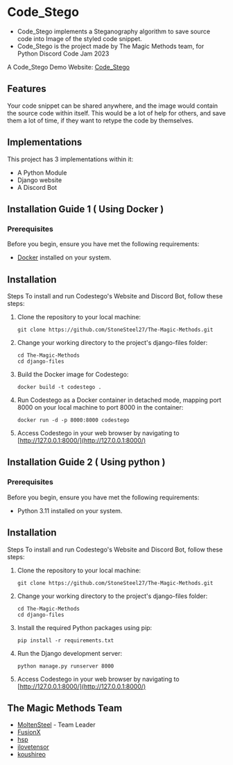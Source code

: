 # Code_Stego
- Code_Stego implements a Steganography algorithm to save source code into Image of
the styled code snippet.
- Code_Stego is the project made by The Magic Methods team, for Python Discord Code Jam 2023

A Code_Stego Demo Website: [Code_Stego](https://codestego.up.railway.app/)

## Features
Your code snippet can be shared anywhere, and the image would contain the source code within itself. This would be a lot of help for others, and save them a lot of time, if they want to retype the code by themselves.

## Implementations
This project has 3 implementations within it:
- A Python Module
- Django website
- A Discord Bot



## Installation Guide 1 ( Using Docker )

### Prerequisites

Before you begin, ensure you have met the following requirements:

- [Docker](https://www.docker.com/) installed on your system.

## Installation

Steps To install and run Codestego's Website and Discord Bot, follow these steps:

1. Clone the repository to your local machine:

   ```shell
   git clone https://github.com/StoneSteel27/The-Magic-Methods.git
   ```
2. Change your working directory to the project's django-files folder:
   ```shell
   cd The-Magic-Methods
   cd django-files
   ```
3. Build the Docker image for Codestego:
   ```shell
   docker build -t codestego .
   ```
4. Run Codestego as a Docker container in detached mode, mapping port 8000 on your local machine to port 8000 in the container:
   ```shell
   docker run -d -p 8000:8000 codestego
   ```

5. Access Codestego in your web browser by navigating to  [http://127.0.0.1:8000/](http://127.0.0.1:8000/)

## Installation Guide 2 ( Using python )

### Prerequisites

Before you begin, ensure you have met the following requirements:

- Python 3.11 installed on your system.

## Installation

Steps To install and run Codestego's Website and Discord Bot, follow these steps:

1. Clone the repository to your local machine:

   ```shell
   git clone https://github.com/StoneSteel27/The-Magic-Methods.git
   ```
2. Change your working directory to the project's django-files folder:
   ```shell
   cd The-Magic-Methods
   cd django-files
   ```
3. Install the required Python packages using pip:
   ```shell
   pip install -r requirements.txt
   ```
4. Run the Django development server:
   ```shell
   python manage.py runserver 8000
   ```

5. Access Codestego in your web browser by navigating to  [http://127.0.0.1:8000/](http://127.0.0.1:8000/)

## The Magic Methods Team
- [MoltenSteel](https://github.com/StoneSteel27) - Team Leader
- [FusionX](https://github.com/venkat66)
- [hsp](https://github.com/ShakyaMajumdar)
- [ilovetensor](https://github.com/ilovetensor)
- [koushireo](https://github.com/FooChiHen)
